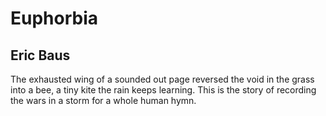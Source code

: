 # Euphorbia
## Eric Baus
The exhausted wing of a sounded out page reversed the void in the grass into a
bee, a tiny kite the rain keeps learning. This is the story of recording the
wars in a storm for a whole human hymn.